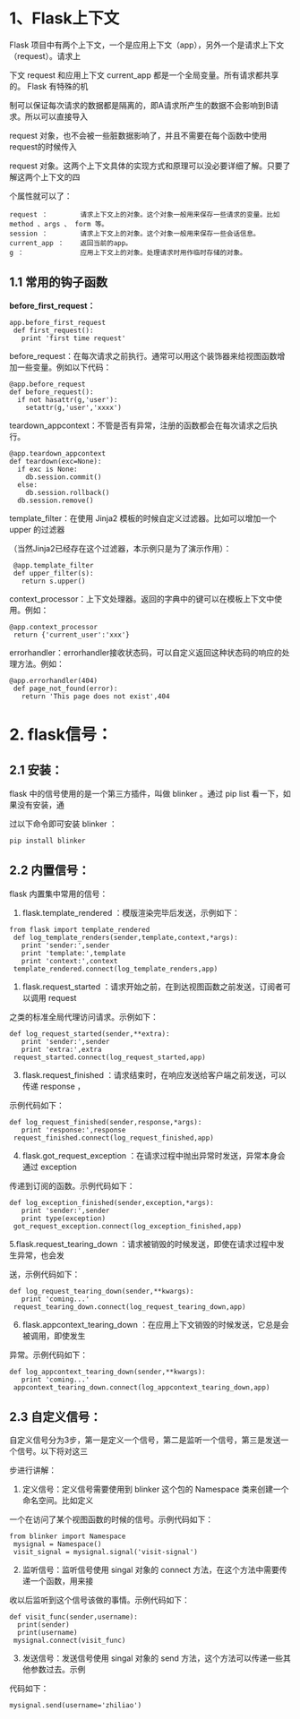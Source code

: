 # 1、Flask上下文

Flask 项目中有两个上下文，一个是应用上下文（app），另外一个是请求上下文（request）。请求上

下文 request 和应用上下文 current_app 都是一个全局变量。所有请求都共享的。 Flask 有特殊的机

制可以保证每次请求的数据都是隔离的，即A请求所产生的数据不会影响到B请求。所以可以直接导入

request 对象，也不会被一些脏数据影响了，并且不需要在每个函数中使用request的时候传入

request 对象。这两个上下文具体的实现方式和原理可以没必要详细了解。只要了解这两个上下文的四

个属性就可以了：

```
request ：        请求上下文上的对象。这个对象一般用来保存一些请求的变量。比如 method 、args 、 form 等。
session ：        请求上下文上的对象。这个对象一般用来保存一些会话信息。
current_app ：    返回当前的app。
g ：              应用上下文上的对象。处理请求时用作临时存储的对象。
```

## 1.1 常用的钩子函数

**before_first_request：**

```
app.before_first_request
 def first_request():
   print 'first time request'
```

before_request：在每次请求之前执行。通常可以用这个装饰器来给视图函数增加一些变量。例如以下代码：

```
@app.before_request
def before_request():
  if not hasattr(g,'user'):
    setattr(g,'user','xxxx')
```

teardown_appcontext：不管是否有异常，注册的函数都会在每次请求之后执行。

```
@app.teardown_appcontext
def teardown(exc=None):
  if exc is None:
    db.session.commit()
  else:
    db.session.rollback()
  db.session.remove()
```

template_filter：在使用 Jinja2 模板的时候自定义过滤器。比如可以增加一个 upper 的过滤器

（当然Jinja2已经存在这个过滤器，本示例只是为了演示作用）：

```
 @app.template_filter
 def upper_filter(s):
   return s.upper()
```

context_processor：上下文处理器。返回的字典中的键可以在模板上下文中使用。例如：

```
@app.context_processor
 return {'current_user':'xxx'}
```

errorhandler：errorhandler接收状态码，可以自定义返回这种状态码的响应的处理方法。例如：

```
@app.errorhandler(404)
 def page_not_found(error):
   return 'This page does not exist',404
```

# 2. flask信号：

## 2.1 安装：

flask 中的信号使用的是一个第三方插件，叫做 blinker 。通过 pip list 看一下，如果没有安装，通

过以下命令即可安装 blinker ：

```
pip install blinker 
```

## 2.2 内置信号：

flask 内置集中常用的信号：

1. flask.template_rendered ：模版渲染完毕后发送，示例如下：

```
from flask import template_rendered
 def log_template_renders(sender,template,context,*args):
   print 'sender:',sender
   print 'template:',template
   print 'context:',context
 template_rendered.connect(log_template_renders,app)
```

1. flask.request_started ：请求开始之前，在到达视图函数之前发送，订阅者可以调用 request

之类的标准全局代理访问请求。示例如下：

```
def log_request_started(sender,**extra):
   print 'sender:',sender
   print 'extra:',extra
 request_started.connect(log_request_started,app)
```

3. flask.request_finished ：请求结束时，在响应发送给客户端之前发送，可以传递 response ，

示例代码如下：

```
def log_request_finished(sender,response,*args):
   print 'response:',response
 request_finished.connect(log_request_finished,app)
```

4. flask.got_request_exception ：在请求过程中抛出异常时发送，异常本身会通过 exception

传递到订阅的函数。示例代码如下：

```
def log_exception_finished(sender,exception,*args):
   print 'sender:',sender
   print type(exception)
 got_request_exception.connect(log_exception_finished,app)
```

5.flask.request_tearing_down ：请求被销毁的时候发送，即使在请求过程中发生异常，也会发

送，示例代码如下：

```
def log_request_tearing_down(sender,**kwargs):
   print 'coming...'
 request_tearing_down.connect(log_request_tearing_down,app)
```

6. flask.appcontext_tearing_down ：在应用上下文销毁的时候发送，它总是会被调用，即使发生

异常。示例代码如下：

```
def log_appcontext_tearing_down(sender,**kwargs):
   print 'coming...'
 appcontext_tearing_down.connect(log_appcontext_tearing_down,app)
```

## 2.3 自定义信号：

自定义信号分为3步，第一是定义一个信号，第二是监听一个信号，第三是发送一个信号。以下将对这三

步进行讲解：

1. 定义信号：定义信号需要使用到 blinker 这个包的 Namespace 类来创建一个命名空间。比如定义

一个在访问了某个视图函数的时候的信号。示例代码如下：

```
from blinker import Namespace
 mysignal = Namespace()
 visit_signal = mysignal.signal('visit-signal')
```

2. 监听信号：监听信号使用 singal 对象的 connect 方法，在这个方法中需要传递一个函数，用来接

收以后监听到这个信号该做的事情。示例代码如下：

```
def visit_func(sender,username):
  print(sender)
  print(username)
 mysignal.connect(visit_func)
```

3. 发送信号：发送信号使用 singal 对象的 send 方法，这个方法可以传递一些其他参数过去。示例

代码如下：

```
mysignal.send(username='zhiliao') 
```